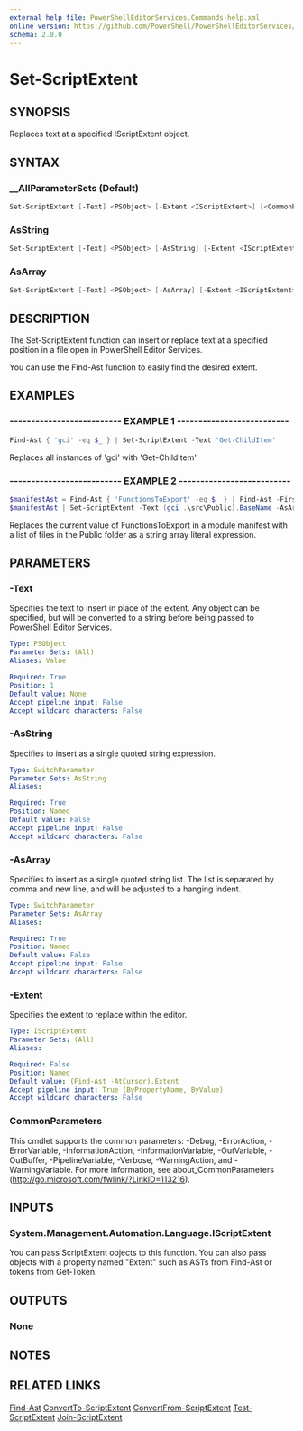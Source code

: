 ```yaml
---
external help file: PowerShellEditorServices.Commands-help.xml
online version: https://github.com/PowerShell/PowerShellEditorServices/tree/main/module/docs/Set-ScriptExtent.md
schema: 2.0.0
---
```


# Set-ScriptExtent

## SYNOPSIS

Replaces text at a specified IScriptExtent object.

## SYNTAX

### __AllParameterSets (Default)

```powershell
Set-ScriptExtent [-Text] <PSObject> [-Extent <IScriptExtent>] [<CommonParameters>]
```

### AsString

```powershell
Set-ScriptExtent [-Text] <PSObject> [-AsString] [-Extent <IScriptExtent>] [<CommonParameters>]
```

### AsArray

```powershell
Set-ScriptExtent [-Text] <PSObject> [-AsArray] [-Extent <IScriptExtent>] [<CommonParameters>]
```

## DESCRIPTION

The Set-ScriptExtent function can insert or replace text at a specified position in a file open in PowerShell Editor Services.

You can use the Find-Ast function to easily find the desired extent.

## EXAMPLES

### -------------------------- EXAMPLE 1 --------------------------

```powershell
Find-Ast { 'gci' -eq $_ } | Set-ScriptExtent -Text 'Get-ChildItem'
```

Replaces all instances of 'gci' with 'Get-ChildItem'

### -------------------------- EXAMPLE 2 --------------------------

```powershell
$manifestAst = Find-Ast { 'FunctionsToExport' -eq $_ } | Find-Ast -First
$manifestAst | Set-ScriptExtent -Text (gci .\src\Public).BaseName -AsArray
```

Replaces the current value of FunctionsToExport in a module manifest with a list of files in the Public folder as a string array literal expression.

## PARAMETERS

### -Text

Specifies the text to insert in place of the extent.  Any object can be specified, but will be converted to a string before being passed to PowerShell Editor Services.

```yaml
Type: PSObject
Parameter Sets: (All)
Aliases: Value

Required: True
Position: 1
Default value: None
Accept pipeline input: False
Accept wildcard characters: False
```

### -AsString

Specifies to insert as a single quoted string expression.

```yaml
Type: SwitchParameter
Parameter Sets: AsString
Aliases:

Required: True
Position: Named
Default value: False
Accept pipeline input: False
Accept wildcard characters: False
```

### -AsArray

Specifies to insert as a single quoted string list.  The list is separated by comma and new line, and will be adjusted to a hanging indent.

```yaml
Type: SwitchParameter
Parameter Sets: AsArray
Aliases:

Required: True
Position: Named
Default value: False
Accept pipeline input: False
Accept wildcard characters: False
```

### -Extent

Specifies the extent to replace within the editor.

```yaml
Type: IScriptExtent
Parameter Sets: (All)
Aliases:

Required: False
Position: Named
Default value: (Find-Ast -AtCursor).Extent
Accept pipeline input: True (ByPropertyName, ByValue)
Accept wildcard characters: False
```

### CommonParameters

This cmdlet supports the common parameters: -Debug, -ErrorAction, -ErrorVariable, -InformationAction, -InformationVariable, -OutVariable, -OutBuffer, -PipelineVariable, -Verbose, -WarningAction, and -WarningVariable. For more information, see about_CommonParameters (http://go.microsoft.com/fwlink/?LinkID=113216).

## INPUTS

### System.Management.Automation.Language.IScriptExtent

You can pass ScriptExtent objects to this function.  You can also pass objects with a property named "Extent" such as ASTs from Find-Ast or tokens from Get-Token.

## OUTPUTS

### None

## NOTES

## RELATED LINKS

[Find-Ast](Find-Ast.md)
[ConvertTo-ScriptExtent](ConvertTo-ScriptExtent.md)
[ConvertFrom-ScriptExtent](ConvertFrom-ScriptExtent.md)
[Test-ScriptExtent](Test-ScriptExtent.md)
[Join-ScriptExtent](Join-ScriptExtent.md)
